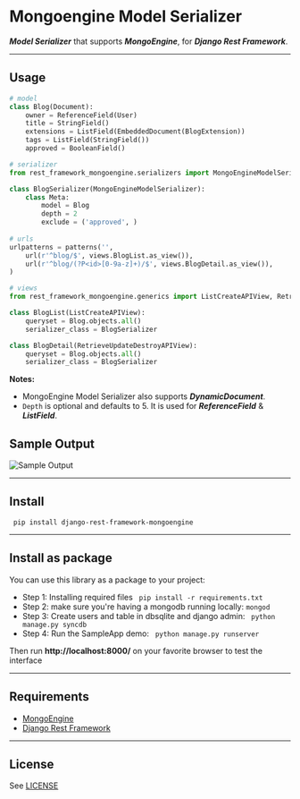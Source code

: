 Mongoengine Model Serializer
======================

***Model Serializer*** that supports ***MongoEngine***, for ***Django Rest Framework***.

-----------------
Usage
--------
```python
# model
class Blog(Document):
    owner = ReferenceField(User)
    title = StringField()
    extensions = ListField(EmbeddedDocument(BlogExtension))
    tags = ListField(StringField())
    approved = BooleanField()

# serializer
from rest_framework_mongoengine.serializers import MongoEngineModelSerializer

class BlogSerializer(MongoEngineModelSerializer):
    class Meta:
        model = Blog
        depth = 2
        exclude = ('approved', )
        
# urls
urlpatterns = patterns('',
    url(r'^blog/$', views.BlogList.as_view()),
    url(r'^blog/(?P<id>[0-9a-z]+)/$', views.BlogDetail.as_view()),
)

# views
from rest_framework_mongoengine.generics import ListCreateAPIView, RetrieveUpdateDestroyAPIView

class BlogList(ListCreateAPIView):
    queryset = Blog.objects.all()
    serializer_class = BlogSerializer

class BlogDetail(RetrieveUpdateDestroyAPIView):
    queryset = Blog.objects.all()
    serializer_class = BlogSerializer
```
**Notes:** 

 - MongoEngine Model Serializer also supports  ***DynamicDocument***. 
 - `Depth` is optional and defaults to 5. It is used for ***ReferenceField*** & ***ListField***.

Sample Output
---------

![Sample Output][1]

-----------------
Install
---------
``` pip install django-rest-framework-mongoengine```

-----------------
Install as package
-----------------
You can use this library as a package to your project:

 - Step 1: Installing required files ``` pip install -r requirements.txt```
 - Step 2: make sure you're having a mongodb running locally: ```mongod```
 - Step 3: Create users and table in dbsqlite and django admin: ``` python manage.py syncdb```
 - Step 4: Run the SampleApp demo: ``` python manage.py runserver```

Then run <b>http://localhost:8000/</b> on your favorite browser to test the interface

-----------------
Requirements
-----------------
 
 - [MongoEngine][2]
 - [Django Rest Framework][3]
 
-----------------
License
-----------------
See [LICENSE][4]


  [1]: https://lh6.googleusercontent.com/-vv4lo9TXrgA/U8gfzWS3tzI/AAAAAAAAAE0/Xqum8YjrSqk/w570-h521-no/Screen+Shot+2014-07-17+at+22.06.43.png
  [2]: http://mongoengine.org/
  [3]: http://www.django-rest-framework.org/
  [4]: https://github.com/umutbozkurt/django-rest-framework-mongoengine/blob/master/LICENSE
